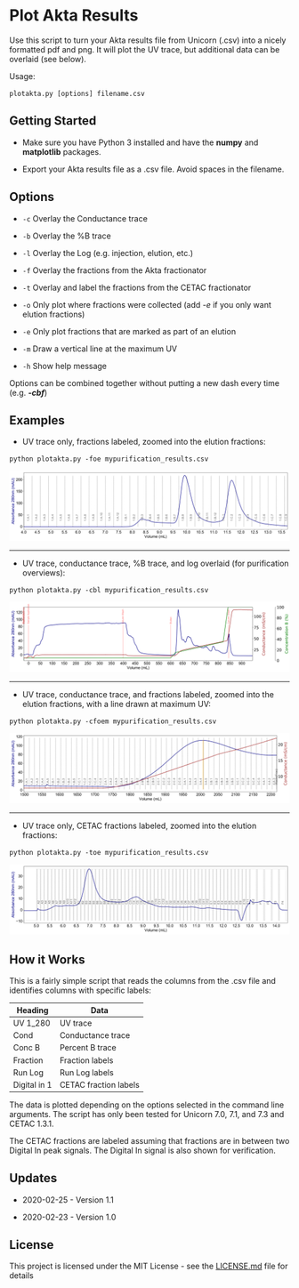 # Plot Akta Results

Use this script to turn your Akta results file from Unicorn (.csv) into a nicely formatted pdf and png. It will plot the UV trace, but additional data can be overlaid (see below).

Usage:

```
plotakta.py [options] filename.csv
```

## Getting Started

* Make sure you have Python 3 installed and have the **numpy** and **matplotlib** packages.

* Export your Akta results file as a .csv file. Avoid spaces in the filename.

## Options

* ```-c``` Overlay the Conductance trace

* ```-b``` Overlay the %B trace

* ```-l``` Overlay the Log (e.g. injection, elution, etc.)

* ```-f``` Overlay the fractions from the Akta fractionator

* ```-t``` Overlay and label the fractions from the CETAC fractionator

* ```-o``` Only plot where fractions were collected (add *-e* if you only want elution fractions)

* ```-e``` Only plot fractions that are marked as part of an elution

* ```-m``` Draw a vertical line at the maximum UV

* ```-h``` Show help message

Options can be combined together without putting a new dash every time (e.g. ***-cbf***)

## Examples

* UV trace only, fractions labeled, zoomed into the elution fractions:

```
python plotakta.py -foe mypurification_results.csv
```

![Example plot -foe](./Examples/Option-foe.png "Example plot -foe")

---

* UV trace, conductance trace, %B trace, and log overlaid (for purification overviews):

```
python plotakta.py -cbl mypurification_results.csv
```

![Example plot -cbl](./Examples/Option-cbl.png "Example plot -cbl")

---

* UV trace, conductance trace, and fractions labeled, zoomed into the elution fractions, with a line drawn at maximum UV:

```
python plotakta.py -cfoem mypurification_results.csv
```

![Example plot -cfoem](./Examples/Option-cfoem.png "Example plot -cfoem")

---

* UV trace only, CETAC fractions labeled, zoomed into the elution fractions:

```
python plotakta.py -toe mypurification_results.csv
```

![Example plot -toe](./Examples/Option-toe.png "Example plot -toe")

## How it Works

This is a fairly simple script that reads the columns from the .csv file and identifies columns with specific labels:


| Heading       | Data          		|
| ------------- |---------------------- |
| UV 1_280      | UV trace 				|
| Cond      	| Conductance trace 	|
| Conc B 		| Percent B trace   	|
| Fraction 		| Fraction labels   	|
| Run Log 		| Run Log labels    	|
| Digital in 1 	| CETAC fraction labels |

The data is plotted depending on the options selected in the command line arguments. The script has only been tested for Unicorn 7.0, 7.1, and 7.3 and CETAC 1.3.1.

The CETAC fractions are labeled assuming that fractions are in between two Digital In peak signals. The Digital In signal is also shown for verification.

## Updates

* 2020-02-25 - Version 1.1

* 2020-02-23 - Version 1.0

## License

This project is licensed under the MIT License - see the [LICENSE.md](LICENSE.md) file for details
